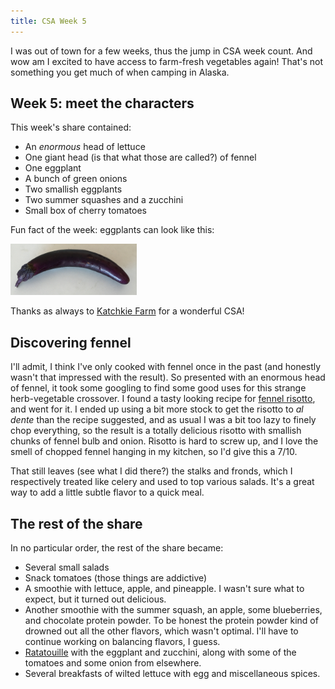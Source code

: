 ```yaml
---
title: CSA Week 5
---
```


I was out of town for a few weeks, thus the jump in CSA week count. And wow
am I excited to have access to farm-fresh vegetables again! That's not
something you get much of when camping in Alaska.

## Week 5: meet the characters

This week's share contained:

* An *enormous* head of lettuce
* One giant head (is that what those are called?) of fennel
* One eggplant
* A bunch of green onions
* Two smallish eggplants
* Two summer squashes and a zucchini
* Small box of cherry tomatoes

Fun fact of the week: eggplants can look like this:

<img class="centerimage" src="../images/20170715-eggplant.jpg" width="40%">

Thanks as always to [Katchkie Farm](http://katchkiefarm.com/) for a
wonderful CSA!


## Discovering fennel

I'll admit, I think I've only cooked with fennel once in the past (and
honestly wasn't that impressed with the result). So presented with an
enormous head of fennel, it took some googling to find some good uses for
this strange herb-vegetable crossover. I found a tasty looking recipe for
[fennel risotto](https://www.nonnabox.com/risotto-with-fennel/), and went
for it. I ended up using a bit more stock to get the risotto to *al dente*
than the recipe suggested, and as usual I was a bit too lazy to finely chop
everything, so the result is a totally delicious risotto with smallish
chunks of fennel bulb and onion. Risotto is hard to screw up, and I love
the smell of chopped fennel hanging in my kitchen, so I'd give this a 7/10.

That still leaves (see what I did there?) the stalks and fronds, which I
respectively treated like celery and used to top various salads. It's a
great way to add a little subtle flavor to a quick meal.

## The rest of the share

In no particular order, the rest of the share became:

* Several small salads
* Snack tomatoes (those things are addictive)
* A smoothie with lettuce, apple, and pineapple. I wasn't sure what to
expect, but it turned out delicious.
* Another smoothie with the summer squash, an apple, some blueberries, and
chocolate protein powder. To be honest the protein powder kind of drowned
out all the other flavors, which wasn't optimal. I'll have to continue
working on balancing flavors, I guess.
* [Ratatouille](http://www.epicurious.com/recipes/food/views/ratatouille-12164)
with the eggplant and zucchini, along with some of the
tomatoes and some onion from elsewhere.
* Several breakfasts of wilted lettuce with egg and miscellaneous spices.
